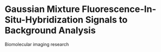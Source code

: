 # Gaussian Mixture Fluorescence-In-Situ-Hybridization Signals to Background Analysis
 Biomolecular imaging research
